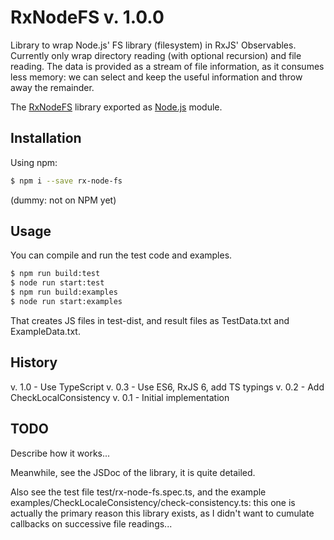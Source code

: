 # RxNodeFS v. 1.0.0

Library to wrap Node.js' FS library (filesystem) in RxJS' Observables.
Currently only wrap directory reading (with optional recursion) and file reading.
The data is provided as a stream of file information, as it consumes less memory:
we can select and keep the useful information and throw away the remainder.

The [RxNodeFS](https://PhiLhoSoft.GitHub.io/) library exported as [Node.js](https://nodejs.org/) module.

## Installation

Using npm:
```bash
$ npm i --save rx-node-fs
```
(dummy: not on NPM yet)

## Usage

You can compile and run the test code and examples.

```bash
$ npm run build:test
$ node run start:test
$ npm run build:examples
$ node run start:examples
```

That creates JS files in test-dist, and result files as TestData.txt and ExampleData.txt.

## History

v. 1.0 - Use TypeScript
v. 0.3 - Use ES6, RxJS 6, add TS typings
v. 0.2 - Add CheckLocalConsistency
v. 0.1 - Initial implementation

## TODO

Describe how it works...

Meanwhile, see the JSDoc of the library, it is quite detailed.

Also see the test file test/rx-node-fs.spec.ts, and the example examples/CheckLocaleConsistency/check-consistency.ts: this one is actually the primary reason this library exists, as I didn't want to cumulate callbacks on successive file readings...
